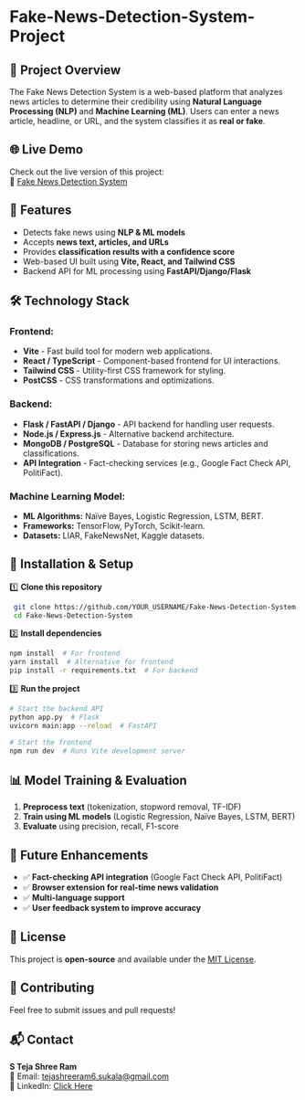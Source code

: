 # Fake-News-Detection-System-Project
## 📌 Project Overview
The Fake News Detection System is a web-based platform that analyzes news articles to determine their credibility using **Natural Language Processing (NLP)** and **Machine Learning (ML)**. Users can enter a news article, headline, or URL, and the system classifies it as **real or fake**.

## 🌐 Live Demo  
Check out the live version of this project:  
🔗 [Fake News Detection System](https://storied-melomakarona-ec6dfa.netlify.app/)


## 🚀 Features
- Detects fake news using **NLP & ML models**
- Accepts **news text, articles, and URLs**
- Provides **classification results with a confidence score**
- Web-based UI built using **Vite, React, and Tailwind CSS**
- Backend API for ML processing using **FastAPI/Django/Flask**

## 🛠️ Technology Stack
### **Frontend:**
- **Vite** - Fast build tool for modern web applications.
- **React / TypeScript** - Component-based frontend for UI interactions.
- **Tailwind CSS** - Utility-first CSS framework for styling.
- **PostCSS** - CSS transformations and optimizations.

### **Backend:**
- **Flask / FastAPI / Django** - API backend for handling user requests.
- **Node.js / Express.js** - Alternative backend architecture.
- **MongoDB / PostgreSQL** - Database for storing news articles and classifications.
- **API Integration** - Fact-checking services (e.g., Google Fact Check API, PolitiFact).

### **Machine Learning Model:**
- **ML Algorithms:** Naïve Bayes, Logistic Regression, LSTM, BERT.
- **Frameworks:** TensorFlow, PyTorch, Scikit-learn.
- **Datasets:** LIAR, FakeNewsNet, Kaggle datasets.

## 📌 Installation & Setup
1️⃣ **Clone this repository**
```sh
 git clone https://github.com/YOUR_USERNAME/Fake-News-Detection-System.git
 cd Fake-News-Detection-System
```
2️⃣ **Install dependencies**
```sh
npm install  # For frontend
yarn install  # Alternative for frontend
pip install -r requirements.txt  # For backend
```
3️⃣ **Run the project**
```sh
# Start the backend API
python app.py  # Flask
uvicorn main:app --reload  # FastAPI

# Start the frontend
npm run dev  # Runs Vite development server
```

## 📊 Model Training & Evaluation
1. **Preprocess text** (tokenization, stopword removal, TF-IDF)
2. **Train using ML models** (Logistic Regression, Naïve Bayes, LSTM, BERT)
3. **Evaluate** using precision, recall, F1-score

## 🚀 Future Enhancements
- ✅ **Fact-checking API integration** (Google Fact Check API, PolitiFact)
- ✅ **Browser extension for real-time news validation**
- ✅ **Multi-language support**
- ✅ **User feedback system to improve accuracy**

## 📜 License
This project is **open-source** and available under the [MIT License](LICENSE).

## 🤝 Contributing
Feel free to submit issues and pull requests!

## 📬 Contact
**S Teja Shree Ram**  
📧 Email: tejashreeram6.sukala@gmail.com  
🔗 LinkedIn: [Click Here](www.linkedin.com/in/teja-shreeram-667598237)
